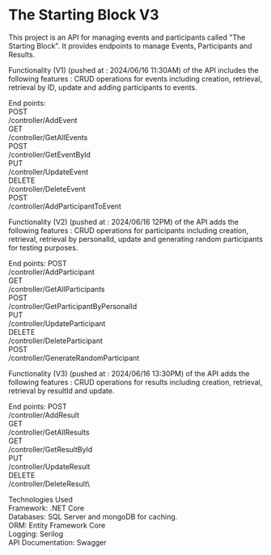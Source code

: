# The Starting Block V3

This project is an API for managing events and participants called "The Starting Block". It provides endpoints to manage Events, Participants and Results.

Functionality (V1) (pushed at : 2024/06/16 11:30AM) of the API includes the following features : CRUD operations for events including creation, retrieval, retrieval by ID, update and adding participants to events.

End points:\
POST\
/controller/AddEvent\
GET\
/controller/GetAllEvents\
POST\
/controller/GetEventById\
PUT\
/controller/UpdateEvent\
DELETE\
/controller/DeleteEvent\
POST\
/controller/AddParticipantToEvent

Functionality (V2) (pushed at : 2024/06/16 12PM) of the API adds the following features : CRUD operations for participants including creation, retrieval, retrieval by personalId, update and generating random participants for testing purposes.

End points:
POST\
/controller/AddParticipant\
GET\
/controller/GetAllParticipants\
POST\
/controller/GetParticipantByPersonalId\
PUT\
/controller/UpdateParticipant\
DELETE\
/controller/DeleteParticipant\
POST\
/controller/GenerateRandomParticipant

Functionality (V3) (pushed at : 2024/06/16 13:30PM) of the API adds the following features : CRUD operations for results including creation, retrieval, retrieval by resultId and update.

End points:
POST\
/controller/AddResult\
GET\
/controller/GetAllResults\
GET\
/controller/GetResultById\
PUT\
/controller/UpdateResult\
DELETE\
/controller/DeleteResult\



Technologies Used\
Framework: .NET Core\
Databases: SQL Server and mongoDB for caching.\
ORM: Entity Framework Core\
Logging: Serilog\
API Documentation: Swagger
